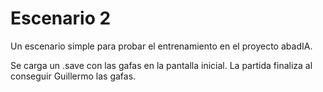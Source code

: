 # Escenario 2

Un escenario simple para probar el entrenamiento en el proyecto abadIA.

Se carga un .save con las gafas en la pantalla inicial.
La partida finaliza al conseguir Guillermo las gafas.
